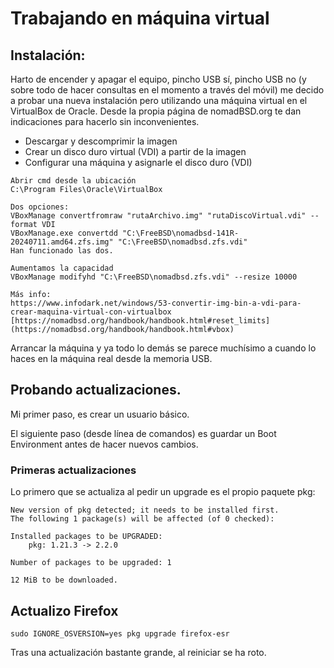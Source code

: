 # Trabajando en máquina virtual

## Instalación: 

Harto de encender y apagar el equipo, pincho USB sí, pincho USB no (y sobre todo de hacer consultas en el momento a través del móvil) me decido a probar una nueva instalación pero utilizando una máquina virtual en el VirtualBox de Oracle.
Desde la propia página de nomadBSD.org te dan indicaciones para hacerlo sin inconvenientes.
* Descargar y descomprimir la imagen
* Crear un disco duro virtual (VDI) a partir de la imagen
* Configurar una máquina y asignarle el disco duro (VDI)

```
Abrir cmd desde la ubicación 
C:\Program Files\Oracle\VirtualBox

Dos opciones:  
VBoxManage convertfromraw "rutaArchivo.img" "rutaDiscoVirtual.vdi" --format VDI
VBoxManage.exe convertdd "C:\FreeBSD\nomadbsd-141R-20240711.amd64.zfs.img" "C:\FreeBSD\nomadbsd.zfs.vdi"
Han funcionado las dos. 

Aumentamos la capacidad  
VBoxManage modifyhd "C:\FreeBSD\nomadbsd.zfs.vdi" --resize 10000

Más info:  
https://www.infodark.net/windows/53-convertir-img-bin-a-vdi-para-crear-maquina-virtual-con-virtualbox  
[https://nomadbsd.org/handbook/handbook.html#reset_limits](https://nomadbsd.org/handbook/handbook.html#vbox)
```

Arrancar la máquina y ya todo lo demás se parece muchísimo a cuando lo haces en la máquina real desde la memoria USB.

## Probando actualizaciones.

Mi primer paso, es crear un usuario básico.

El siguiente paso (desde línea de comandos) es guardar un  Boot Environment antes de hacer nuevos cambios.


### Primeras actualizaciones

Lo primero que se actualiza al pedir un upgrade es el propio paquete pkg:
```
New version of pkg detected; it needs to be installed first.
The following 1 package(s) will be affected (of 0 checked):

Installed packages to be UPGRADED:
	pkg: 1.21.3 -> 2.2.0

Number of packages to be upgraded: 1

12 MiB to be downloaded.
```

## Actualizo Firefox 
```
sudo IGNORE_OSVERSION=yes pkg upgrade firefox-esr
```

Tras una actualización bastante grande, al reiniciar se ha roto.


